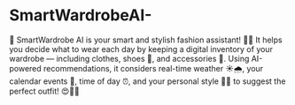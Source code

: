 # SmartWardrobeAI-
👗 SmartWardrobe AI is your smart and stylish fashion assistant! 🤖✨
It helps you decide what to wear each day by keeping a digital inventory of your wardrobe — including clothes, shoes 👟, and accessories 👜.
Using AI-powered recommendations, it considers real-time weather ☀️🌧️, your calendar events 📅, time of day ⏰, and your personal style 💃🕺 to suggest the perfect outfit! 😍👚👠
